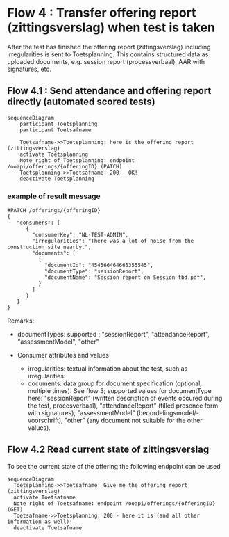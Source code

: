 # Flow 4 : Transfer offering report (zittingsverslag) when test is taken

After the test has finished the offering report (zittingsverslag) including irregularities is sent to Toetsplanning.
This contains structured data as uploaded documents, e.g. session report (processverbaal), AAR with signatures, etc.

## Flow 4.1 : Send attendance and offering report directly (automated scored tests)

```mermaid
sequenceDiagram
    participant Toetsplanning
    participant Toetsafname

    Toetsafname->>Toetsplanning: here is the offering report (zittingsverslag)
    activate Toetsplanning
    Note right of Toetsplanning: endpoint /ooapi/offerings/{offeringID} (PATCH)
    Toetsplanning->>Toetsafname: 200 - OK!
    deactivate Toetsplanning
```
   
### example of result message 
```
#PATCH /offerings/{offeringID}
{
   "consumers": [
      {
        "consumerKey": "NL-TEST-ADMIN",
        "irregularities": "There was a lot of noise from the construction site nearby.",
        "documents": [
          {
            "documentId": "454566464665355545",
            "documentType": "sessionReport",
            "documentName": "Session report on Session tbd.pdf",
          }
        ]
      }
   ]
}
```
Remarks:
- documentTypes: supported : "sessionReport", "attendanceReport", "assessmentModel", "other"

- Consumer attributes and values
	- irregularities: textual information about the test, such as irregularities: <to be added>
	- documents: data group for document specification (optional, multiple times). See flow 3; supported values for documentType here: "sessionReport" (written description of events occured during the test, procesverbaal), "attendanceReport" (filled presence form with signatures), "assessmentModel" (beoordelingsmodel/-voorschrift), "other" (any document not suitable for the other values). 


## Flow 4.2 Read current state of zittingsverslag
To see the current state of the offering the following endpoint can be used

```mermaid
sequenceDiagram
  Toetsplanning->>Toetsafname: Give me the offering report (zittingsverslag)
  activate Toetsafname
  Note right of Toetsafname: endpoint /ooapi/offerings/{offeringID} (GET)
  Toetsafname->>Toetsplanning: 200 - here it is (and all other information as well)!
  deactivate Toetsafname
```
